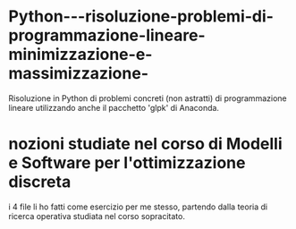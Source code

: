 # Python---risoluzione-problemi-di-programmazione-lineare-minimizzazione-e-massimizzazione-
Risoluzione in Python di problemi concreti (non astratti) di programmazione lineare utilizzando anche il pacchetto 'glpk' di Anaconda.
# nozioni studiate nel corso di Modelli e Software per l'ottimizzazione discreta
i 4 file li ho fatti come esercizio per me stesso, partendo dalla teoria di ricerca operativa studiata nel corso sopracitato.
